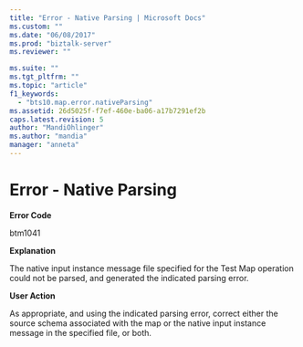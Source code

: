 ```yaml
---
title: "Error - Native Parsing | Microsoft Docs"
ms.custom: ""
ms.date: "06/08/2017"
ms.prod: "biztalk-server"
ms.reviewer: ""

ms.suite: ""
ms.tgt_pltfrm: ""
ms.topic: "article"
f1_keywords: 
  - "bts10.map.error.nativeParsing"
ms.assetid: 26d5025f-f7ef-460e-ba06-a17b7291ef2b
caps.latest.revision: 5
author: "MandiOhlinger"
ms.author: "mandia"
manager: "anneta"
---
```

# Error - Native Parsing
**Error Code**  
  
 btm1041  
  
 **Explanation**  
  
 The native input instance message file specified for the Test Map operation could not be parsed, and generated the indicated parsing error.  
  
 **User Action**  
  
 As appropriate, and using the indicated parsing error, correct either the source schema associated with the map or the native input instance message in the specified file, or both.